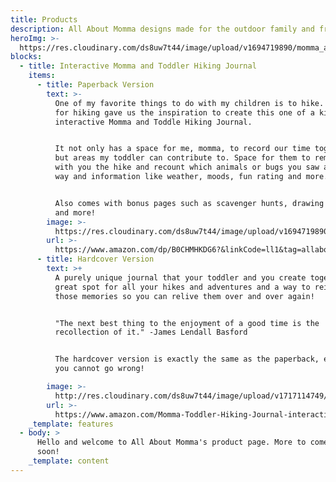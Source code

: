 ```yaml
---
title: Products
description: All About Momma designs made for the outdoor family and friends
heroImg: >-
  https://res.cloudinary.com/ds8uw7t44/image/upload/v1694719890/momma_and_toddler_hiking_jounral_zsmmyq.jpg
blocks:
  - title: Interactive Momma and Toddler Hiking Journal
    items:
      - title: Paperback Version
        text: >-
          One of my favorite things to do with my children is to hike. Our love
          for hiking gave us the inspiration to create this one of a kind
          interactive Momma and Toddle Hiking Journal.


          It not only has a space for me, momma, to record our time together,
          but areas my toddler can contribute to. Space for them to remember
          with you the hike and recount which animals or bugs you saw along the
          way and information like weather, moods, fun rating and more. 


          Also comes with bonus pages such as scavenger hunts, drawing spaces
          and more! 
        image: >-
          https://res.cloudinary.com/ds8uw7t44/image/upload/v1694719890/momma_and_toddler_hiking_jounral_zsmmyq.jpg
        url: >-
          https://www.amazon.com/dp/B0CHMHKDG6?&linkCode=ll1&tag=allaboutmom06-20&linkId=a894d66ee81d5d7da501d95f95cfbc7c&language=en_US&ref_=as_li_ss_tl
      - title: Hardcover Version
        text: >+
          A purely unique journal that your toddler and you create together. A
          great spot for all your hikes and adventures and a way to reinforce
          those memories so you can relive them over and over again!


          "The next best thing to the enjoyment of a good time is the
          recollection of it." -James Lendall Basford


          The hardcover version is exactly the same as the paperback, either way
          you cannot go wrong! 

        image: >-
          http://res.cloudinary.com/ds8uw7t44/image/upload/v1717114749/hardcover_photo_qd2caa.png
        url: >-
          https://www.amazon.com/Momma-Toddler-Hiking-Journal-interactive/dp/B0CHS3V1L7?_encoding=UTF8&qid=&sr=&linkCode=ll1&tag=allaboutmom06-20&linkId=00fd137a4eda2377dad63aafab6bd9c2&language=en_US&ref_=as_li_ss_tl
    _template: features
  - body: >
      Hello and welcome to All About Momma's product page. More to come here
      soon!
    _template: content
---
```


